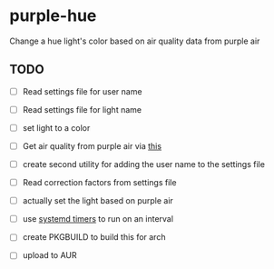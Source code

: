 # purple-hue
Change a hue light's color based on air quality data from purple air

## TODO

- [ ] Read settings file for user name
- [ ] Read settings file for light name
- [ ] set light to a color
- [ ] Get air quality from purple air via [this](https://github.com/mrsharpoblunto/purple-rain/blob/master/index.js#L103)

- [ ] create second utility for adding the user name to the settings file
- [ ] Read correction factors from settings file
- [ ] actually set the light based on purple air
- [ ] use [systemd timers](https://medium.com/horrible-hacks/using-systemd-as-a-better-cron-a4023eea996d) to run on an interval
- [ ] create PKGBUILD to build this for arch
- [ ] upload to AUR
